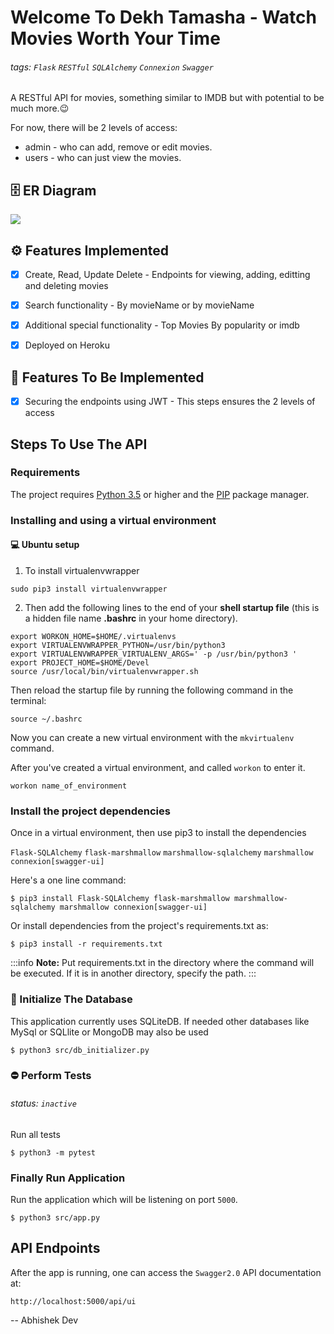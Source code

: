 # Welcome To Dekh Tamasha - Watch Movies Worth Your Time

###### tags: `Flask` `RESTful` `SQLAlchemy` `Connexion` `Swagger`

A RESTful API for movies, something similar to IMDB but with potential to be much more.:wink:

For now, there will be 2 levels of access:
-    admin - who can add, remove or edit movies.
-    users - who can just view the movies.

## :file_cabinet: ER Diagram
![](https://i.imgur.com/ABgpmvt.png)


## :gear: Features Implemented
- [X] Create, Read, Update Delete
        - Endpoints for viewing, adding, editting and deleting movies
        
- [X] Search functionality
        -  By movieName or by movieName

- [X] Additional special functionality
        -  Top Movies By popularity or imdb

- [x] Deployed on Heroku

## :wrench: Features To Be Implemented

- [x] Securing the endpoints using JWT
        - This steps ensures the 2 levels of access


## Steps To Use The API

### Requirements

The project requires [Python 3.5](https://www.python.org/downloads/release/python-396/) or higher and
the [PIP](https://pip.pypa.io/en/stable/) package manager.


### Installing and using a virtual environment

#### :computer: Ubuntu setup
1. To install virtualenvwrapper
```shell=1
sudo pip3 install virtualenvwrapper
```
2. Then add the following lines to the end of your **shell startup file** (this is a hidden file name **.bashrc** in your home directory).
```bash=1
export WORKON_HOME=$HOME/.virtualenvs
export VIRTUALENVWRAPPER_PYTHON=/usr/bin/python3
export VIRTUALENVWRAPPER_VIRTUALENV_ARGS=' -p /usr/bin/python3 '
export PROJECT_HOME=$HOME/Devel
source /usr/local/bin/virtualenvwrapper.sh
```

Then reload the startup file by running the following command in the terminal:
```shell=1
source ~/.bashrc
```
Now you can create a new virtual environment with the `mkvirtualenv` command.

After you've created a virtual environment, and called ```workon``` to enter it.
```shell=1
workon name_of_environment
```


### Install the project dependencies

Once in a virtual environment, then use pip3 to install the dependencies

`Flask-SQLAlchemy` `flask-marshmallow` `marshmallow-sqlalchemy` `marshmallow` `connexion[swagger-ui]`

Here's a one line command:
```console=1
$ pip3 install Flask-SQLAlchemy flask-marshmallow marshmallow-sqlalchemy marshmallow connexion[swagger-ui]
```

Or install dependencies from the project's requirements.txt as:
```console=1
$ pip3 install -r requirements.txt
```

:::info
**Note:** Put requirements.txt in the directory where the command will be executed. If it is in another directory, specify the path.
:::

### :pushpin: Initialize The Database
This application currently uses SQLiteDB. If needed other databases like MySql or SQLlite or MongoDB may also be used
```console=1
$ python3 src/db_initializer.py
```

### :no_entry: Perform Tests
###### status: `inactive`
Run all tests
```console=1
$ python3 -m pytest
```

### Finally Run Application

Run the application which will be listening on port `5000`.

```console
$ python3 src/app.py
```

## API Endpoints

After the app is running, one can access the `Swagger2.0` API documentation at:

```
http://localhost:5000/api/ui
```

-- Abhishek Dev
